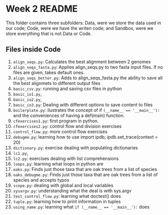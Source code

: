 # Week 2 README

This folder contains three subfolders: Data, were we store the data used in our code; Code, were we have the writen code; and Sandbox, were we store everything that is not Data or Code.

## Files inside Code


1. `align_seqs.py`: Calculates the best alignment between 2 genomes
2. `align_seqs_fasta.py`: Applies align_seqs.py to two fasta input files. If no 
			files are given, takes default ones.
3. `align_seqs_better.py`: Adds to align_seqs_fasta.py the ability to save all the best alignmets to different output files
4. `basic_csv.py`: running and saving csv files in python
5. `basic_io1.py`, 
6. `basic_io2.py`, 
7. `basic_io3.py`: Dealing with different options to save content to files
8. `boilerplate.py`: ilustrates the concept of if `(__name__ == '__main__'):` and 
			the conveniences of having a def(main) function.
9. `cfexercises1.py`: first program in python.
10. `cfexercises2.py`: control flow and division exercises
11. `control_flow.py`: more control flow exercises
12. `debugme.py`: learning how to use import ipdb; ipdb.set_trace(context = 20)
13. `dictionary.py`: exercise dealing with populating dictionaries
14. `lc1.py`, 
15. `lc2.py`: exercises dealing with list comprehensions
16. `loops.py`: learning what loops in python are
17. `oaks.py`: Finds just those taxa that are oak trees from a list of species
18. `oaks_debugme.py`: Finds just those taxa that are oak trees from a list of species and accepts typos
19. `scope.py`: dealing with global and local variables
20. `sysargv.py`: understanding what the deal is with sys.argv
21. `test_control_flow.py`: learning what doctest() does
22. `tuple.py`: learning how to print information in tuples
23. `using_name.py`: learning what `if (__name__ == '__main__'):` does


